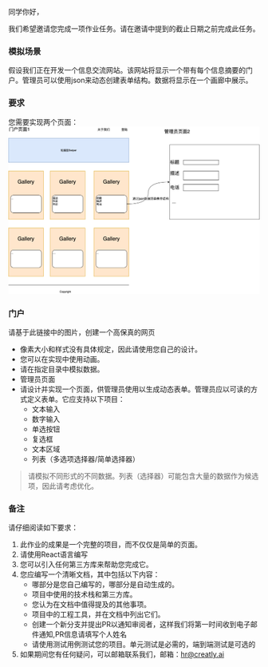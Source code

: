 同学你好，

我们希望邀请您完成一项作业任务。请在邀请中提到的截止日期之前完成此任务。

### 模拟场景
假设我们正在开发一个信息交流网站。该网站将显示一个带有每个信息摘要的门户。管理员可以使用json来动态创建表单结构。数据将显示在一个画廊中展示。

### 要求
您需要实现两个页面：
![Alt text](%E5%89%8D%E7%AB%AF%E9%9D%A2%E8%AF%95%E4%BD%BF%E7%94%A8.png)
### 门户
请基于此链接中的图片，创建一个高保真的网页

- 像素大小和样式没有具体规定，因此请使用您自己的设计。
- 您可以在实现中使用动画。
- 请在指定目录中模拟数据。
- 管理员页面
- 请设计并实现一个页面，供管理员使用以生成动态表单。管理员应以可读的方式定义表单。它应支持以下项目：
  - 文本输入
  - 数字输入
  - 单选按钮
  - 复选框
  - 文本区域
  - 列表（多选项选择器/简单选择器）
> 请模拟不同形式的不同数据。列表（选择器）可能包含大量的数据作为候选项，因此请考虑优化。

### 备注
请仔细阅读如下要求：

1. 此作业的成果是一个完整的项目，而不仅仅是简单的页面。
2. 请使用React语言编写
3. 您可以引入任何第三方库来帮助您完成它。
4. 您应编写一个清晰文档，其中包括以下内容：
   - 哪部分是您自己编写的，哪部分是自动生成的。
   - 项目中使用的技术栈和第三方库。
   - 您认为在文档中值得提及的其他事项。
   - 项目中的工程工具，并在文档中列出它们。
   - 创建一个新分支并提出PR以通知审阅者，这样我们将第一时间收到电子邮件通知,PR信息请填写个人姓名
   - 请使用测试用例测试您的项目。单元测试是必需的，端到端测试是可选的
5. 如果期间您有任何疑问，可以邮箱联系我们，邮箱：hr@creatly.ai